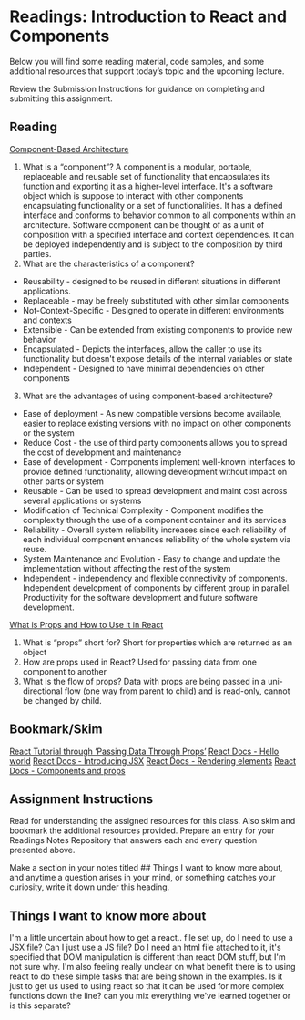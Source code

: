 # Readings: Introduction to React and Components
Below you will find some reading material, code samples, and some additional resources that support today’s topic and the upcoming lecture.

Review the Submission Instructions for guidance on completing and submitting this assignment.

## Reading
[Component-Based Architecture](https://www.tutorialspoint.com/software_architecture_design/component_based_architecture.htm)

1. What is a “component”? 
  A component is a modular, portable, replaceable and reusable set of functionality that encapsulates its function and exporting it as a higher-level interface. It's a software object which is suppose to interact with other components encapsulating functionality or a set of functionalities. It has a defined interface and conforms to behavior common to all components within an architecture. Software component can be thought of as a unit of composition with a specified interface and context dependencies. It can be deployed independently and is subject to the composition by third parties. 
2. What are the characteristics of a component?
  * Reusability - designed to be reused in different situations in different applications. 
  * Replaceable - may be freely substituted with other similar components 
  * Not-Context-Specific - Designed to operate in different environments and contexts
  * Extensible - Can be extended from existing components to provide new behavior
  * Encapsulated - Depicts the interfaces, allow the caller to use its functionality but doesn't expose details of the internal variables or state
  * Independent - Designed to have minimal dependencies on other components 
3. What are the advantages of using component-based architecture? 
  * Ease of deployment - As new compatible versions become available, easier to replace existing versions with no impact on other components or the system
  * Reduce Cost - the use of third party components allows you to spread the cost of development and maintenance 
  * Ease of development - Components implement well-known interfaces to provide defined functionality, allowing development without impact on other parts or system
  * Reusable - Can be used to spread development and maint cost across several applications or systems
  * Modification of Technical Complexity - Component modifies the complexity through the use of a component container and its services 
  * Reliability - Overall system reliability increases since each reliability of each individual component enhances reliability of the whole system via reuse. 
  * System Maintenance and Evolution - Easy to change and update the implementation without affecting the rest of the system 
  * Independent - independency and flexible connectivity of components. Independent development of components by different group in parallel. Productivity for the software development and future software development. 

[What is Props and How to Use it in React](https://itnext.io/what-is-props-and-how-to-use-it-in-react-da307f500da0)

1. What is “props” short for?
  Short for properties which are returned as an object
2. How are props used in React?
  Used for passing data from one component to another
3. What is the flow of props?
  Data with props are being passed in a uni-directional flow (one way from parent to child) and is read-only, cannot be changed by child.

## Bookmark/Skim
[React Tutorial through ‘Passing Data Through Props’](https://reactjs.org/tutorial/tutorial.html)
[React Docs - Hello world](https://reactjs.org/docs/hello-world.html)
[React Docs - Introducing JSX](https://reactjs.org/docs/introducing-jsx.html)
[React Docs - Rendering elements](https://reactjs.org/docs/rendering-elements.html)
[React Docs - Components and props](https://reactjs.org/docs/components-and-props.html)

## Assignment Instructions
Read for understanding the assigned resources for this class. Also skim and bookmark the additional resources provided. Prepare an entry for your Readings Notes Repository that answers each and every question presented above.

Make a section in your notes titled ## Things I want to know more about, and anytime a question arises in your mind, or something catches your curiosity, write it down under this heading.

## Things I want to know more about 
I'm a little uncertain about how to get a react.. file set up, do I need to use a JSX file? Can I just use a JS file? Do I need an html file attached to it, it's specified that DOM manipulation is different than react DOM stuff, but I'm not sure why. I'm also feeling really unclear on what benefit there is to using react to do these simple tasks that are being shown in the examples. Is it just to get us used to using react so that it can be used for more complex functions down the line? can you mix everything we've learned together or is this separate?


